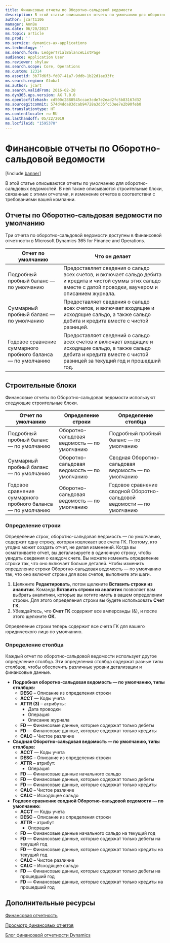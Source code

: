 ```yaml
---
title: Финансовые отчеты по Оборотно-сальдовой ведомости
description: В этой статье описываются отчеты по умолчанию для оборотно-сальдовых ведомостей. В ней также описываются строительные блоки, связанные с этими отчетами, и изменение отчетов в соответствии с требованиями вашей компании.
author: jcart1106
manager: AnnBe
ms.date: 06/20/2017
ms.topic: article
ms.prod: ''
ms.service: dynamics-ax-applications
ms.technology: ''
ms.search.form: LedgerTrialBalanceListPage
audience: Application User
ms.reviewer: shylaw
ms.search.scope: Core, Operations
ms.custom: 12314
ms.assetid: 3b77d6f3-fd07-41a7-9ddb-1b22d1ae33fc
ms.search.region: Global
ms.author: jcart
ms.search.validFrom: 2016-02-28
ms.dyn365.ops.version: AX 7.0.0
ms.openlocfilehash: cd500c2880545ccae3cde7e2ead2fc5b83167d32
ms.sourcegitcommit: 574d4dda83dcab94728a3d35fc53ee7e2b90feb0
ms.translationtype: HT
ms.contentlocale: ru-RU
ms.lasthandoff: 05/22/2019
ms.locfileid: "1595370"
---
```

# <a name="trial-balance-financial-reports"></a>Финансовые отчеты по Оборотно-сальдовой ведомости

[!include [banner](../includes/banner.md)]

В этой статье описываются отчеты по умолчанию для оборотно-сальдовых ведомостей. В ней также описываются строительные блоки, связанные с этими отчетами, и изменение отчетов в соответствии с требованиями вашей компании. 

<a name="default-trial-balance-reports"></a>Отчеты по Оборотно-сальдовая ведомости по умолчанию
-----------------------------

Три отчета по оборотно-сальдовой ведомости доступны в Финансовой отчетности в Microsoft Dynamics 365 for Finance and Operations.

| Отчет по умолчанию                                 | Что он делает                                                                                                                                                                                        |
|------------------------------------------------|-----------------------------------------------------------------------------------------------------------------------------------------------------------------------------------------------------|
| Подробный пробный баланс — по умолчанию               | Предоставляет сведения о сальдо всех счетов, и включает сальдо дебита и кредита и чистой суммы этих сальдо вместе с датой проводки, ваучером и описанием журнала.                  |
| Суммарный пробный баланс — по умолчанию                | Предоставляет сведения о сальдо всех счетов, и включает входящие и исходящие сальдо, а также сальдо дебита и кредита вместе с чистой разницей.                                        |
| Годовое сравнение суммарного пробного баланса — по умолчанию | Предоставляет сведений о сальдо всех счетов и включает входящие и исходящие сальдо, а также сальдо дебита и кредита вместе с чистой разницей за текущий год и прошедший год. |

## <a name="building-blocks"></a>Строительные блоки
Финансовые отчеты по Оборотно-сальдовая ведомости используют следующие строительные блоки.

| Отчет по умолчанию                                 | Определение строки          | Определение столбца                              |
|------------------------------------------------|-------------------------|------------------------------------------------|
| Подробный пробный баланс — по умолчанию               | Оборотно-сальдовая ведомость — по умолчанию | Подробный пробный баланс — по умолчанию               |
| Суммарный пробный баланс — по умолчанию                | Оборотно-сальдовая ведомость — по умолчанию | Сводная Оборотно-сальдовая ведомость — по умолчанию                |
| Годовое сравнение суммарного пробного баланса — по умолчанию | Оборотно-сальдовая ведомость — по умолчанию | Годовое сравнение сводной Оборотно-сальдовой ведомости — по умолчанию |

### <a name="row-definition"></a>Определение строки

Определение строк, оборотно-сальдовая ведомость — по умолчанию, содержит одну строку, которая извлекает все счета ГК. Поэтому, кто угодно может создать отчет, не делая изменений. Когда вы осматриваете отчет, вы детализируете в одиночную строку, чтобы увидеть сведения о каждом счете. Вы можете изменить определение строки так, что оно включает больше деталей. Чтобы изменить определение строки Оборотно-сальдовая ведомость — по умолчанию так, что оно включит строки для всех счетов, выполните эти шаги.

1.  Щелкните **Редактировать**, потом щелкните **Вставить строки из аналитик**. Команда **Вставить строки из аналитик** позволяет вам выбрать аналитики, которые вы хотите иметь в вашем определении строки. Для этого определения строки вы будете использовать **Счет ГК**.
2.  Убеждайтесь, что **Счет ГК** содержит все амперсанды (&), и после этого щелкните **ОК**.

Определение строки теперь содержит все счета ГК для вашего юридического лицо по умолчанию.

### <a name="column-definition"></a>Определение столбца

Каждый отчет по оборотно-сальдовой ведомости использует другое определение столбца. Эти определения столбца содержат разные типы столбцов, чтобы обеспечить различные уровни детализации и финансовые данные.

-   **Подробная оборотно-сальдовая ведомость — по умолчанию, типы столбцов:**
    -   **DESC** – Описание из определения строки
    -   **ACCT** — Коды учета
    -   **ATTR (3)** – атрибуты:
        -   Дата проводки
        -   Операция
        -   Описание журнала
    -   **FD** — Финансовые данные, которые содержат только дебеты
    -   **FD** — Финансовые данные, которые содержат только кредиты
    -   **CALC** – Чистое различие
-   **Сводная Оборотно-сальдовая ведомость — по умолчанию, типы столбцов:**
    -   **ACCT** — Коды учета
    -   **DESC** – Описание из определения строки
    -   **ATTR** – атрибут:
        -   Операция
    -   **FD** — Финансовые данные начального сальдо
    -   **FD** — Финансовые данные, которые содержат только дебеты
    -   **FD** — Финансовые данные, которые содержат только кредиты
    -   **CALC** – Чистое различие
    -   **CALC** – Исходящее сальдо
-   **Годовое сравнение сводной Оборотно-сальдовой ведомости — по умолчанию:**
    -   **ACCT** — Коды учета
    -   **DESC** – Описание из определения строки
    -   **ATTR** – атрибут
        -   Операция
    -   **FD** — Финансовые данные начального сальдо на текущий год
    -   **FD** — Финансовые данные, которые содержат только дебеты на текущий год
    -   **FD** — Финансовые данные, которые содержат только кредиты на текущий год
    -   **CALC** – Чистое различие
    -   **CALC** – Исходящее сальдо
    -   **FD** — Финансовые данные, которые содержат только дебеты на прошедший год
    -   **FD** — Финансовые данные, которые содержат только кредиты на прошедший год



<a name="additional-resources"></a>Дополнительные ресурсы
--------

[Финансовая отчетность](financial-reporting-getting-started.md)

[Просмотр финансовых отчетов](view-financial-reports.md)

[Блог финансовой отчетности Dynamics](https://blogs.msdn.com/b/dynamics_financial_reporting/)



